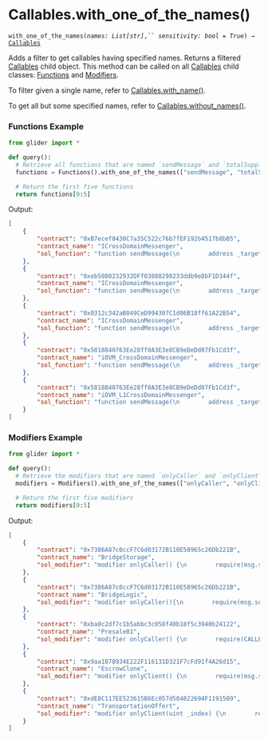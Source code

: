 # Callables.with\_one\_of\_the\_names()

`with_one_of_the_names(`_`names: List[str]`_`,`` `_`sensitivity: bool = True`_`) →` [`Callables`](./)

Adds a filter to get callables having specified names. Returns a filtered [Callables](./) child object. This method can be called on all [Callables](./) child classes: [Functions](functions/) and [Modifiers](modifiers/).

To filter given a single name, refer to [Callables.with\_name()](callables.with\_name.md).

To get all but some specified names, refer to [Callables.without\_names()](callables.without\_names.md).

### Functions Example

```python
from glider import *

def query():
  # Retrieve all functions that are named `sendMessage` and `totalSupply`
  functions = Functions().with_one_of_the_names(["sendMessage", "totalSupply"]).exec(100)

  # Return the first five functions
  return functions[0:5]
```

Output:

```json
[
    {
        "contract": "0xB7ecef8430C7a35C522c76b7fEF192b4517b8bB5",
        "contract_name": "ICrossDomainMessenger",
        "sol_function": "function sendMessage(\n        address _target,bytes calldata _message,uint32 _gasLimit\n    ) external;"
    },
    {
        "contract": "0xeb5080232932DFf03088298233ddb9e8bF1D344f",
        "contract_name": "ICrossDomainMessenger",
        "sol_function": "function sendMessage(\n        address _target,bytes calldata _message,uint32 _gasLimit\n    ) external;"
    },
    {
        "contract": "0x0312c342aB049CeD994307C1d86B18ff61A22B54",
        "contract_name": "ICrossDomainMessenger",
        "sol_function": "function sendMessage(\n        address _target,bytes calldata _message,uint32 _gasLimit\n    ) external;"
    },
    {
        "contract": "0x5818840763Ee28ff0A3E3e8CB9eDeDd07Fb1Cd3f",
        "contract_name": "iOVM_CrossDomainMessenger",
        "sol_function": "function sendMessage(\n        address _target,bytes calldata _message,uint32 _gasLimit\n    ) external;"
    },
    {
        "contract": "0x5818840763Ee28ff0A3E3e8CB9eDeDd07Fb1Cd3f",
        "contract_name": "iOVM_L1CrossDomainMessenger",
        "sol_function": "function sendMessage(\n        address _target,bytes calldata _message,uint32 _gasLimit\n    ) external;"
    }
]
```

### Modifiers Example

```python
from glider import *

def query():
  # Retrieve the modifiers that are named `onlyCaller` and `onlyClient`
  modifiers = Modifiers().with_one_of_the_names(["onlyCaller", "onlyClient"]).exec(100)

  # Return the first five modifiers
  return modifiers[0:5]
```

Output:

```json
[
    {
        "contract": "0x7386A87c0ccF7C6d03172B110E58965c26Db221B",
        "contract_name": "BridgeStorage",
        "sol_modifier": "modifier onlyCaller() {\n        require(msg.sender == caller,\"only use main contract to call\");\n        _;\n    }"
    },
    {
        "contract": "0x7386A87c0ccF7C6d03172B110E58965c26Db221B",
        "contract_name": "BridgeLogic",
        "sol_modifier": "modifier onlyCaller(){\n        require(msg.sender == caller,\"only main contract can call\");\n        _;\n    }"
    },
    {
        "contract": "0xba0c2df7c1b5abbc3c058f40b18f5c3940b24122",
        "contract_name": "Presale01",
        "sol_modifier": "modifier onlyCaller() {\n        require(CALLER == msg.sender,\"NOT PRESALE CALLER\");\n        _;\n    }"
    },
    {
        "contract": "0x9aa1878934E222F116131D321F7cFd91f4A26d15",
        "contract_name": "EscrowClone",
        "sol_modifier": "modifier onlyClient() {\n        require(msg.sender == client);\n        _;\n    }"
    },
    {
        "contract": "0xdE8C117EE523615B6Ec057d504822694F1191509",
        "contract_name": "TransportationOffert",
        "sol_modifier": "modifier onlyClient(uint _index) {\n        require(msg.sender == Agreement_by_No[_index].client,\"Only Client can access this\");\n        _;\n    }"
    }
]
```
